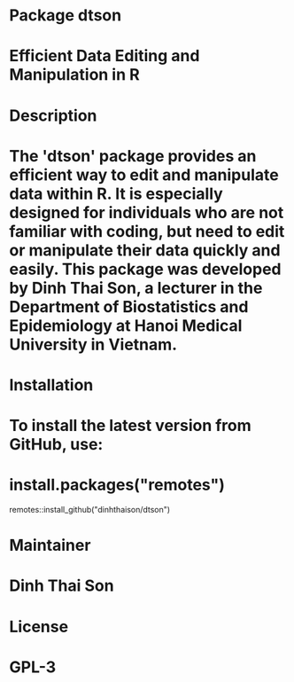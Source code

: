 # Package dtson
# Efficient Data Editing and Manipulation in R

# Description
# The 'dtson' package provides an efficient way to edit and manipulate data within R. It is especially designed for individuals who are not familiar with coding, but need to edit or manipulate their data quickly and easily. This package was developed by Dinh Thai Son, a lecturer in the Department of Biostatistics and Epidemiology at Hanoi Medical University in Vietnam.

# Installation
# To install the latest version from GitHub, use:

# install.packages("remotes")
remotes::install_github("dinhthaison/dtson")

# Maintainer
# Dinh Thai Son

# License
# GPL-3


